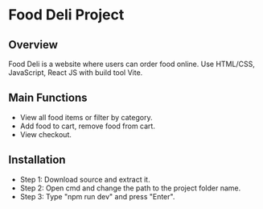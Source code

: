 # Food Deli Project
## Overview
Food Deli is a website where users can order food online. Use HTML/CSS, JavaScript, React JS with build tool Vite.
## Main Functions
- View all food items or filter by category.
- Add food to cart, remove food from cart.
- View checkout.
## Installation
- Step 1: Download source and extract it.
- Step 2: Open cmd and change the path to the project folder name.
- Step 3: Type "npm run dev" and press "Enter".
